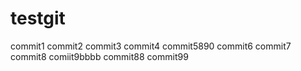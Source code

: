 # testgit
commit1
commit2
commit3
commit4
commit5890
commit6
commit7
commit8
comiit9bbbb
commit88
commit99
